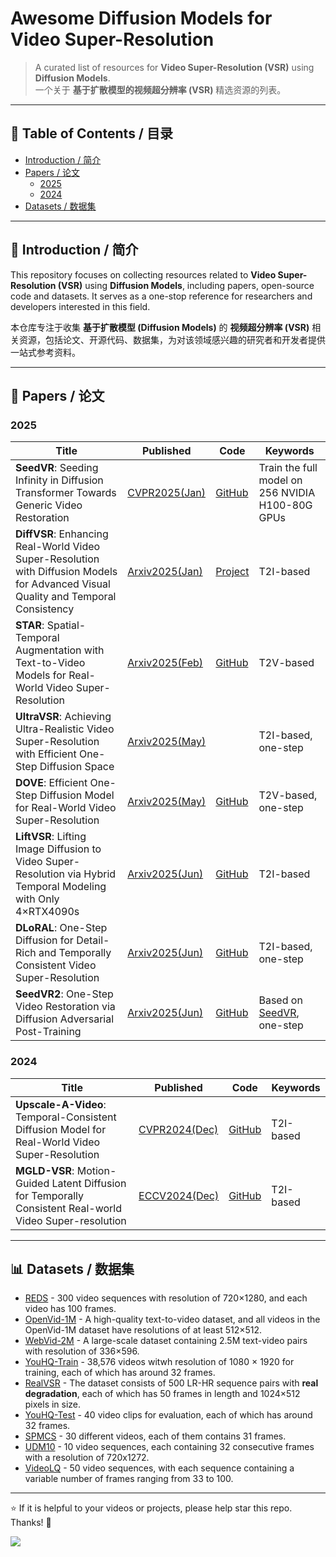 # Awesome Diffusion Models for Video Super-Resolution

> A curated list of resources for **Video Super-Resolution (VSR)** using **Diffusion Models**.  
> 一个关于 **基于扩散模型的视频超分辨率 (VSR)** 精选资源的列表。
---

## 📖 Table of Contents / 目录
- [Introduction / 简介](#introduction)
- [Papers / 论文](#papers)
  - [2025](#2025-papers)
  - [2024](#2024-papers)
- [Datasets / 数据集](#datasets)
---

<a id="introduction"></a>
## 🌟 Introduction / 简介
This repository focuses on collecting resources related to **Video Super-Resolution (VSR)** using **Diffusion Models**, including papers, open-source code and datasets. It serves as a one-stop reference for researchers and developers interested in this field.

本仓库专注于收集 **基于扩散模型 (Diffusion Models)** 的 **视频超分辨率 (VSR)** 相关资源，包括论文、开源代码、数据集，为对该领域感兴趣的研究者和开发者提供一站式参考资料。

---

<a id="papers"></a>
## 📄 Papers / 论文

<a id="2025-papers"></a>
### 2025
| Title                                                                                 | Published                                             | Code                                                    | Keywords                      |
|---------------------------------------------------------------------------------------|-------------------------------------------------------|---------------------------------------------------------|-------------------------------|
| **SeedVR**: Seeding Infinity in Diffusion Transformer Towards Generic Video Restoration | [CVPR2025(Jan)](https://arxiv.org/abs/2501.01320) | [GitHub](https://github.com/ByteDance-Seed/SeedVR)      | Train the full model on 256 NVIDIA H100-80G GPUs |
| **DiffVSR**: Enhancing Real-World Video Super-Resolution with Diffusion Models for Advanced Visual Quality and Temporal Consistency | [Arxiv2025(Jan)](https://arxiv.org/abs/2501.10110v2) | [Project](https://xh9998.github.io/DiffVSR-project/)      | T2I-based |
| **STAR**: Spatial-Temporal Augmentation with Text-to-Video Models for Real-World Video Super-Resolution | [Arxiv2025(Feb)](https://arxiv.org/abs/2501.02976) | [GitHub](https://github.com/NJU-PCALab/STAR)      | T2V-based |
| **UltraVSR**: Achieving Ultra-Realistic Video Super-Resolution with Efficient One-Step Diffusion Space | [Arxiv2025(May)](https://arxiv.org/abs/2505.19958) |      | T2I-based, one-step |
| **DOVE**: Efficient One-Step Diffusion Model for Real-World Video Super-Resolution | [Arxiv2025(May)](https://arxiv.org/abs/2505.16239) |   [GitHub](https://github.com/zhengchen1999/DOVE/)   | T2V-based, one-step |
| **LiftVSR**: Lifting Image Diffusion to Video Super-Resolution via Hybrid Temporal Modeling with Only 4×RTX4090s | [Arxiv2025(Jun)](https://arxiv.org/abs/2506.08529) |   [GitHub](https://github.com/kopperx/LiftVSR)   | T2I-based |
| **DLoRAL**: One-Step Diffusion for Detail-Rich and Temporally Consistent Video Super-Resolution | [Arxiv2025(Jun)](https://arxiv.org/abs/2506.15591) |   [GitHub](https://github.com/yjsunnn/DLoRAL)   | T2I-based, one-step |
| **SeedVR2**: One-Step Video Restoration via Diffusion Adversarial Post-Training | [Arxiv2025(Jun)](https://arxiv.org/abs/2506.05301) | [GitHub](https://github.com/ByteDance-Seed/SeedVR)      | Based on [SeedVR](https://arxiv.org/abs/2501.01320), one-step |


<a id="2024-papers"></a>
### 2024
| Title                                                                                                  | Published | Code                                                    | Keywords                      |
|--------------------------------------------------------------------------------------------------------|-----------|---------------------------------------------------------|-------------------------------|
| **Upscale-A-Video**: Temporal-Consistent Diffusion Model for Real-World Video Super-Resolution         | [CVPR2024(Dec)](https://arxiv.org/abs/2312.06640) | [GitHub](https://github.com/sczhou/Upscale-A-Video)     | T2I-based                     |
| **MGLD-VSR**: Motion-Guided Latent Diffusion for Temporally Consistent Real-world Video Super-resolution             | [ECCV2024(Dec)](https://arxiv.org/abs/2312.00853) | [GitHub](https://github.com/IanYeung/MGLD-VSR)          | T2I-based                     |

---

<a id="datasets"></a>
## 📊 Datasets / 数据集
- [REDS](https://seungjunnah.github.io/Datasets/reds.html) - 300 video sequences with resolution of 720×1280, and each video has 100 frames.  
- [OpenVid-1M](https://huggingface.co/datasets/nkp37/OpenVid-1M) - A high-quality text-to-video dataset, and all videos in the OpenVid-1M dataset have resolutions of at least 512×512.  
- [WebVid-2M](https://opendatalab.com/OpenDataLab/WebVid-2M) - A large-scale dataset containing 2.5M text-video pairs with resolution of 336×596.
- [YouHQ-Train](https://drive.google.com/file/d/1f8g8gTHzQq-cKt4s94YQXDwJcdjL59lK/view) - 38,576 videos witwh resolution of 1080 × 1920 for training, each of which has around 32 frames.
- [RealVSR](https://github.com/IanYeung/RealVSR) - The dataset consists of 500 LR-HR sequence pairs with **real degradation**, each of which has 50 frames in length and 1024×512 pixels in size.
- [YouHQ-Test](https://drive.google.com/file/d/1rkeBQJMqnRTRDtyLyse4k6Vg2TilvTKC/view) - 40 video clips for evaluation, each of which has around 32 frames.
- [SPMCS](https://github.com/jiangsutx/SPMC_VideoSR) - 30 different videos, each of them contains 31 frames.
- [UDM10](https://drive.google.com/file/d/1G4V4KZZhhfzUlqHiSBBuWyqLyIOvOs0W/edit) - 10 video sequences, each containing 32 consecutive frames with a resolution of 720x1272.
- [VideoLQ](https://drive.google.com/drive/folders/1-1iJRNdqdFZWOnoUU4xG1Z1QhwsGwMDy) - 50 video sequences, with each sequence containing a variable number of frames ranging from 33 to 100.
---

:star: If it is helpful to your videos or projects, please help star this repo. Thanks! :hugs:

<div>
    <a href="https://github.com/yjsunnn/Awesome-video-super-resolution-diffusion/" target="_blank" style="text-decoration: none;">
        <img src="https://visitor-badge.laobi.icu/badge?page_id=yjsunnn/Awesome-video-super-resolution-diffusion">
    </a>
</div>
